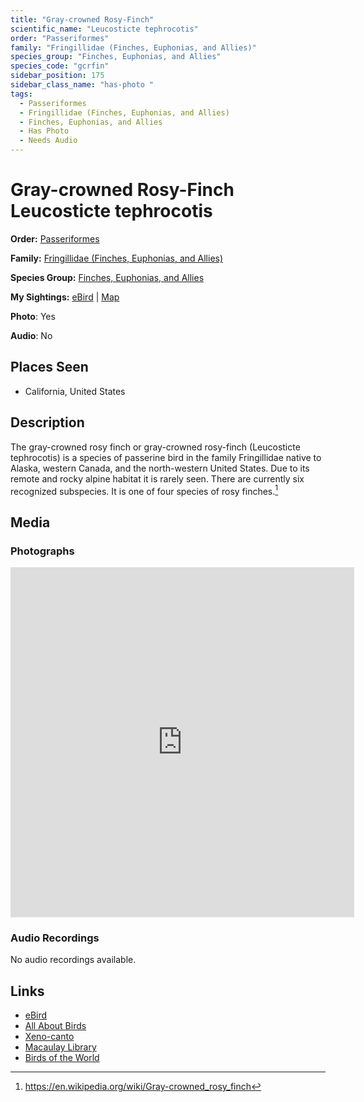 ```yaml
---
title: "Gray-crowned Rosy-Finch"
scientific_name: "Leucosticte tephrocotis"
order: "Passeriformes"
family: "Fringillidae (Finches, Euphonias, and Allies)"
species_group: "Finches, Euphonias, and Allies"
species_code: "gcrfin"
sidebar_position: 175
sidebar_class_name: "has-photo "
tags: 
  - Passeriformes
  - Fringillidae (Finches, Euphonias, and Allies)
  - Finches, Euphonias, and Allies
  - Has Photo
  - Needs Audio
---
```


# Gray-crowned Rosy-Finch <span className='sci_name'>Leucosticte tephrocotis</span>

**Order:** [Passeriformes](/tags/passeriformes)

**Family:** [Fringillidae (Finches, Euphonias, and Allies)](/tags/fringillidae-finches-euphonias-and-allies)

**Species Group:** [Finches, Euphonias, and Allies](/tags/finches-euphonias-and-allies)

**My Sightings:** [eBird](https://ebird.org/lifelist?r=world&time=life&spp=gcrfin) | [Map](/map?species_code=gcrfin)

**Photo**: Yes 

**Audio**: No

## Places Seen

* California, United States

## Description
The gray-crowned rosy finch or gray-crowned rosy-finch (Leucosticte tephrocotis) is a species of passerine bird in the family Fringillidae native to Alaska, western Canada, and the north-western United States.  Due to its remote and rocky alpine habitat it is rarely seen. There are currently six recognized subspecies. It is one of four species of rosy finches.[^1]

[^1]: https://en.wikipedia.org/wiki/Gray-crowned_rosy_finch

## Media
### Photographs
<iframe src="https://macaulaylibrary.org/asset/627867943/embed" width="550" height="560" frameborder="0" allowfullscreen></iframe>

### Audio Recordings
No audio recordings available.

## Links
* [eBird](https://ebird.org/species/gcrfin) 
* [All About Birds](https://www.allaboutbirds.org/guide/gcrfin) 
* [Xeno-canto](https://www.xeno-canto.org/species/leucosticte-tephrocotis) 
* [Macaulay Library](https://search.macaulaylibrary.org/catalog?taxonCode=gcrfin&sort=rating_rank_desc)
* [Birds of the World](https://birdsoftheworld.org/bow/species/gcrfin)
